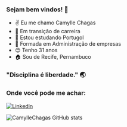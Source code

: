 ### Sejam bem vindos! 👋

- ✌️ Eu me chamo Camylle Chagas
- 🌱 Em transição de carreira
- 📖 Estou estudando Portugol
- 👯 Formada em Administração  de empresas
- 😊 Tenho 31 anos
- 🏠 Sou de Recife, Pernambuco 

### "Disciplina é liberdade." 🌏 



### Onde você pode me achar:

[![Linkedin](https://img.shields.io/badge/LinkedIn-0077B5?style=for-the-badge&logo=linkedin&logoColor=white)](https://www.linkedin.com/in/camylle-chagas/)





![CamylleChagas GitHub stats](https://github-readme-stats.vercel.app/api?username=CamylleChagas&show_icons=true&theme=radical)



